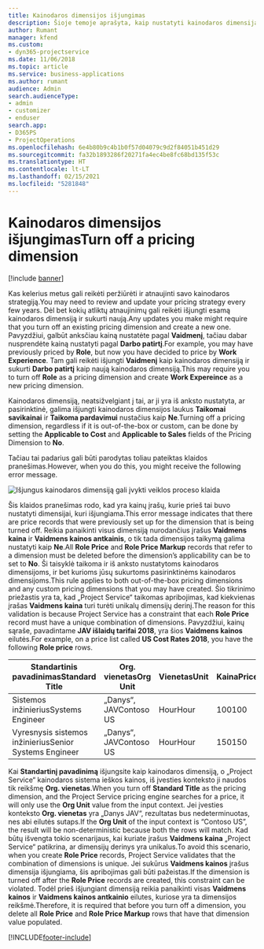 ```yaml
---
title: Kainodaros dimensijos išjungimas
description: Šioje temoje aprašyta, kaip nustatyti kainodaros dimensijas naudojant sprendimą „Project Service“.
author: Rumant
manager: kfend
ms.custom:
- dyn365-projectservice
ms.date: 11/06/2018
ms.topic: article
ms.service: business-applications
ms.author: rumant
audience: Admin
search.audienceType:
- admin
- customizer
- enduser
search.app:
- D365PS
- ProjectOperations
ms.openlocfilehash: 6e4b80b9c4b1b0f57d04079c9d2f84051b451d29
ms.sourcegitcommit: fa32b1893286f20271fa4ec4be8fc68bd135f53c
ms.translationtype: HT
ms.contentlocale: lt-LT
ms.lasthandoff: 02/15/2021
ms.locfileid: "5281848"
---
```

# <a name="turn-off-a-pricing-dimension"></a><span data-ttu-id="29c05-103">Kainodaros dimensijos išjungimas</span><span class="sxs-lookup"><span data-stu-id="29c05-103">Turn off a pricing dimension</span></span>

[!include [banner](../includes/psa-now-project-operations.md)]

<span data-ttu-id="29c05-104">Kas kelerius metus gali reikėti peržiūrėti ir atnaujinti savo kainodaros strategiją.</span><span class="sxs-lookup"><span data-stu-id="29c05-104">You may need to review and update your pricing strategy every few years.</span></span> <span data-ttu-id="29c05-105">Dėl bet kokių atliktų atnaujinimų gali reikėti išjungti esamą kainodaros dimensiją ir sukurti naują.</span><span class="sxs-lookup"><span data-stu-id="29c05-105">Any updates you make might require that you turn off an existing pricing dimension and create a new one.</span></span> <span data-ttu-id="29c05-106">Pavyzdžiui, galbūt anksčiau kainą nustatėte pagal **Vaidmenį**, tačiau dabar nusprendėte kainą nustatyti pagal **Darbo patirtį**.</span><span class="sxs-lookup"><span data-stu-id="29c05-106">For example, you may have previously priced by **Role**, but now you have decided to price by **Work Experience**.</span></span> <span data-ttu-id="29c05-107">Tam gali reikėti išjungti **Vaidmenį** kaip kainodaros dimensiją ir sukurti **Darbo patirtį** kaip naują kainodaros dimensiją.</span><span class="sxs-lookup"><span data-stu-id="29c05-107">This may require you to turn off **Role** as a pricing dimension and create **Work Expereince** as a new pricing dimension.</span></span> 

<span data-ttu-id="29c05-108">Kainodaros dimensiją, neatsižvelgiant į tai, ar ji yra iš anksto nustatyta, ar pasirinktinė, galima išjungti kainodaros dimensijos laukus **Taikomai savikainai** ir **Taikoma pardavimui** nustačius kaip **Ne**.</span><span class="sxs-lookup"><span data-stu-id="29c05-108">Turning off a pricing dimension, regardless if it is out-of-the-box or custom, can be done by setting the **Applicable to Cost** and **Applicable to Sales** fields of the Pricing Dimension to **No**.</span></span>

<span data-ttu-id="29c05-109">Tačiau tai padarius gali būti parodytas toliau pateiktas klaidos pranešimas.</span><span class="sxs-lookup"><span data-stu-id="29c05-109">However, when you do this, you might receive the following error message.</span></span>

![Išjungus kainodaros dimensiją gali įvykti veiklos proceso klaida](media/Business-Process-Error.png)


<span data-ttu-id="29c05-111">Šis klaidos pranešimas rodo, kad yra kainų įrašų, kurie prieš tai buvo nustatyti dimensijai, kuri išjungiama.</span><span class="sxs-lookup"><span data-stu-id="29c05-111">This error message indicates that there are price records that were previously set up for the dimension that is being turned off.</span></span> <span data-ttu-id="29c05-112">Reikia panaikinti visus dimensiją nurodančius įrašus **Vaidmens kaina** ir **Vaidmens kainos antkainis**, o tik tada dimensijos taikymą galima nustatyti kaip **Ne**.</span><span class="sxs-lookup"><span data-stu-id="29c05-112">All **Role Price** and **Role Price Markup** records that refer to a dimension must be deleted before the dimension’s applicability can be to set to **No**.</span></span> <span data-ttu-id="29c05-113">Ši taisyklė taikoma ir iš anksto nustatytoms kainodaros dimensijoms, ir bet kurioms jūsų sukurtoms pasirinktinėms kainodaros dimensijoms.</span><span class="sxs-lookup"><span data-stu-id="29c05-113">This rule applies to both out-of-the-box pricing dimensions and any custom pricing dimensions that you may have created.</span></span> <span data-ttu-id="29c05-114">Šio tikrinimo priežastis yra ta, kad „Project Service“ taikomas apribojimas, kad kiekvienas įrašas **Vaidmens kaina** turi turėti unikalų dimensijų derinį.</span><span class="sxs-lookup"><span data-stu-id="29c05-114">The reason for this validation is because Project Service has a constraint that each **Role Price** record must have a unique combination of dimensions.</span></span> <span data-ttu-id="29c05-115">Pavyzdžiui, kainų sąraše, pavadintame **JAV išlaidų tarifai 2018**, yra šios **Vaidmens kainos** eilutės.</span><span class="sxs-lookup"><span data-stu-id="29c05-115">For example, on a price list called **US Cost Rates 2018**, you have the following **Role price** rows.</span></span> 

| <span data-ttu-id="29c05-116">Standartinis pavadinimas</span><span class="sxs-lookup"><span data-stu-id="29c05-116">Standard Title</span></span>         | <span data-ttu-id="29c05-117">Org. vienetas</span><span class="sxs-lookup"><span data-stu-id="29c05-117">Org Unit</span></span>    |<span data-ttu-id="29c05-118">Vienetas</span><span class="sxs-lookup"><span data-stu-id="29c05-118">Unit</span></span>   |<span data-ttu-id="29c05-119">Kaina</span><span class="sxs-lookup"><span data-stu-id="29c05-119">Price</span></span>  |<span data-ttu-id="29c05-120">Valiuta</span><span class="sxs-lookup"><span data-stu-id="29c05-120">Currency</span></span>  |
| -----------------------|-------------|-------|-------|----------|
| <span data-ttu-id="29c05-121">Sistemos inžinierius</span><span class="sxs-lookup"><span data-stu-id="29c05-121">Systems Engineer</span></span>|<span data-ttu-id="29c05-122">„Danys“, JAV</span><span class="sxs-lookup"><span data-stu-id="29c05-122">Contoso US</span></span>|<span data-ttu-id="29c05-123">Hour</span><span class="sxs-lookup"><span data-stu-id="29c05-123">Hour</span></span>| <span data-ttu-id="29c05-124">100</span><span class="sxs-lookup"><span data-stu-id="29c05-124">100</span></span>|<span data-ttu-id="29c05-125">USD</span><span class="sxs-lookup"><span data-stu-id="29c05-125">USD</span></span>|
| <span data-ttu-id="29c05-126">Vyresnysis sistemos inžinierius</span><span class="sxs-lookup"><span data-stu-id="29c05-126">Senior Systems Engineer</span></span>|<span data-ttu-id="29c05-127">„Danys“, JAV</span><span class="sxs-lookup"><span data-stu-id="29c05-127">Contoso US</span></span>|<span data-ttu-id="29c05-128">Hour</span><span class="sxs-lookup"><span data-stu-id="29c05-128">Hour</span></span>| <span data-ttu-id="29c05-129">150</span><span class="sxs-lookup"><span data-stu-id="29c05-129">150</span></span>| <span data-ttu-id="29c05-130">USD</span><span class="sxs-lookup"><span data-stu-id="29c05-130">USD</span></span>|


<span data-ttu-id="29c05-131">Kai **Standartinį pavadinimą** išjungsite kaip kainodaros dimensiją, o „Project Service“ kainodaros sistema ieškos kainos, iš įvesties konteksto ji naudos tik reikšmę **Org. vienetas**.</span><span class="sxs-lookup"><span data-stu-id="29c05-131">When you turn off **Standard Title** as the pricing dimension, and the Project Service pricing engine searches for a price, it will only use the **Org Unit** value from the input context.</span></span> <span data-ttu-id="29c05-132">Jei įvesties konteksto **Org. vienetas** yra „Danys JAV“, rezultatas bus nedeterminuotas, nes abi eilutės sutaps.</span><span class="sxs-lookup"><span data-stu-id="29c05-132">If the **Org Unit** of the input context is “Contoso US”, the result will be non-deterministic because both the rows will match.</span></span> <span data-ttu-id="29c05-133">Kad būtų išvengta tokio scenarijaus, kai kuriate įrašus **Vaidmens kaina** „Project Service“ patikrina, ar dimensijų derinys yra unikalus.</span><span class="sxs-lookup"><span data-stu-id="29c05-133">To avoid this scenario, when you create **Role Price** records, Project Service validates that the combination of dimensions is unique.</span></span> <span data-ttu-id="29c05-134">Jei sukūrus **Vaidmens kainos** įrašus dimensija išjungiama, šis apribojimas gali būti pažeistas.</span><span class="sxs-lookup"><span data-stu-id="29c05-134">If the dimension is turned off after the **Role Price** records are created, this constraint can be violated.</span></span> <span data-ttu-id="29c05-135">Todėl prieš išjungiant dimensiją reikia panaikinti visas **Vaidmens kainos** ir **Vaidmens kainos antkainio** eilutes, kuriose yra ta dimensijos reikšmė.</span><span class="sxs-lookup"><span data-stu-id="29c05-135">Therefore, it is required that before you turn off a dimension, you delete all **Role Price** and **Role Price Markup** rows that have that dimension value populated.</span></span>



[!INCLUDE[footer-include](../includes/footer-banner.md)]